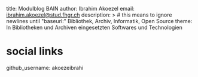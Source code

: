title: Modulblog BAIN
author: Ibrahim Akoezel
email: ibrahim.akoezel@stud.fhgr.ch
description: > # this means to ignore newlines until "baseurl:"
  Bibliothek, Archiv, Informatik, Open Source
theme: In Bibliotheken und Archiven eingesetzten Softwares und Technologien

# social links
github_username:  akoezeibrahi
